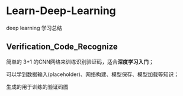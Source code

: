 # Learn-Deep-Learning
deep learning 学习总结
## Verification_Code_Recognize

简单的 3+1 的CNN网络来训练识别验证码，适合**深度学习入门**；

可以学到数据输入(placeholder)、网络构建、模型保存、模型加载等知识；


生成的用于训练的验证码图
